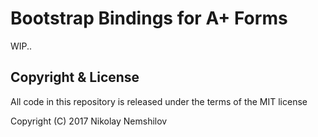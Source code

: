# Bootstrap Bindings for A+ Forms

WIP..


## Copyright & License

All code in this repository is released under the terms of the MIT license

Copyright (C) 2017 Nikolay Nemshilov
